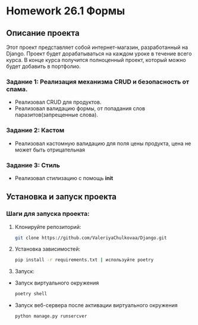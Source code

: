 # Homework 26.1 Формы

## Описание проекта
Этот проект представляет собой интернет-магазин, разработанный на Django. Проект будет дорабатываться на каждом уроке в течение всего курса. В конце курса получится полноценный проект, который можно будет добавить в портфолио.


### Задание 1: Реализация механизма CRUD и безопасность от спама.

- Реализовал CRUD для продуктов.
- Реализовал валидацию формы, от попадания слов паразитов(запрещенные слова).

### Задание 2: Кастом

- Реализовал кастомную валидацию для поля цены продукта, цена не может быть отрицательная

### Задание 3: Стиль

- Реализовал стилизацию с помощь __init__


## Установка и запуск проекта

### Шаги для запуска проекта:
1. Клонируйте репозиторий:
   ```bash
   git clone https://github.com/ValeriyaChulkovaa/Django.git
   
2. Установка зависимостей:
    ```bash
   pip install -r requirements.txt | используйте poetry
   
3. Запуск:
- Запуск виртуального окружения
    ```bash
  poetry shell

- Запуск веб-сервера после активации виртуального окружения
    ```bash
  python manage.py runsercver
   